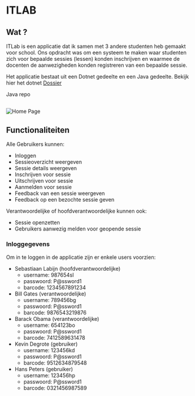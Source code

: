# ITLAB

## Wat ?

ITLab is een applicatie dat ik samen met 3 andere studenten heb gemaakt voor school.
Ons opdracht was om een systeem te maken waar studenten zich voor bepaalde sessies (lessen) konden inschrijven en waarmee de docenten de aanwezigheden konden registreren van een bepaalde sessie.

Het applicatie bestaat uit een Dotnet gedeelte en een Java gedeelte.
Bekijk hier het dotnet [Dossier](http://webfoliosadik.be/itlab/assets/Dossier-dotNET.pdf)

Java repo 

##

![Home Page](http://webfoliosadik.be/itlab/assets/itlab1.png)

## Functionaliteiten

Alle Gebruikers kunnen:

-	Inloggen
-	Sessieoverzicht weergeven
-	Sessie details weergeven 
-	Inschrijven voor sessie
-	Uitschrijven voor sessie
-	Aanmelden voor sessie
-	Feedback van een sessie weergeven
-	Feedback op een bezochte sessie geven

Verantwoordelijke of hoofdverantwoordelijke kunnen ook:

-	Sessie openzetten 
-	Gebruikers aanwezig melden voor geopende sessie



### Inloggegevens

Om in te loggen in de applicatie zijn er enkele users voorzien:

- Sebastiaan Labijn (hoofdverantwoordelijke)
	- username: 987654sl
	- passwoord: P@ssword1
	- barcode: 1234567891234
- Bill Gates (verantwoordelijke)
	- username: 789456bg
	- passwoord: P@ssword1
	- barcode: 9876543219876
- Barack Obama (verantwoordelijke)
	- username: 654123bo
	- passwoord: P@ssword1
	- barcode: 7412589631478
- Kevin Degrote (gebruiker)
	- username: 123456kd
	- passwoord: P@ssword1
	- barcode: 9512634879548
- Hans Peters (gebruiker)
	- username: 123456hp
	- passwoord: P@ssword1
	- barcode: 0321456987589
